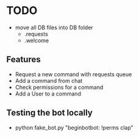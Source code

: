# TODO

- move all DB files into DB folder
  - .requests
  - .welcome

## Features

- Request a new command with requests queue
- Add a command from chat
- Check permissions for a command
- Add a User to a command

## Testing the bot locally

- python fake_bot.py "beginbotbot: !perms clap"

